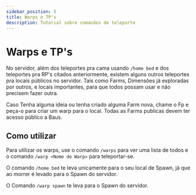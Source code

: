 ```yaml
---
sidebar_position: 5
title: Warps e TP's
description: Tutorial sobre comandos de teleporte
---
```


# Warps e TP's

No servidor, além dos teleportes pra cama usando `/home bed` e dos teleportes pra RP's citados anteriormente, existem alguns outros teleportes pra locais públicos no servidor. Tais como Farms, Dimensões já exploradas por outros, e locais importantes, para que todos possam usar e não precisem fazer outra.

Caso Tenha alguma ideia ou tenha criado alguma Farm nova, chame o Fp e peça-o para criar um warp para o local. Todas as Farms publicas devem ter acesso público a Baus.

## Como utilizar

Para utilizar os warps, use o comando `/warps` para ver uma lista de todos e o comando `/warp <Nome do Warp>` para teleportar-se.

O comando `/home bed` te leva unicamente para o seu local de Spawn, já que ao morrer é levado para o Spawn do servidor.

O Comando `/warp spawn` te leva para o Spawn do servidor.
